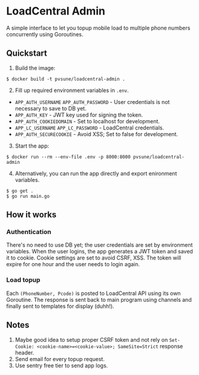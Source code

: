 # LoadCentral Admin
A simple interface to let you topup mobile load to multiple phone numbers concurrently using Goroutines.

## Quickstart
1. Build the image:
```
$ docker build -t pvsune/loadcentral-admin .
```

2. Fill up required environment variables in `.env`.
  - `APP_AUTH_USERNAME` `APP_AUTH_PASSWORD` - User credentials is not necessary to save to DB yet.
  - `APP_AUTH_KEY` - JWT key used for signing the token.
  - `APP_AUTH_COOKIEDOMAIN` - Set to localhost for development.
  - `APP_LC_USERNAME` `APP_LC_PASSWORD` - LoadCentral credentials.
  - `APP_AUTH_SECURECOOKIE` - Avoid XSS; Set to false for development.
  
3. Start the app:
```
$ docker run --rm --env-file .env -p 8000:8000 pvsune/loadcentral-admin
```

4. Alternatively, you can run the app directly and export enironment variables.
```
$ go get .
$ go run main.go 
```

## How it works
### Authentication
There's no need to use DB yet; the user credentials are set by environment variables. When the user logins, the app generates a JWT token and saved it to cookie. Cookie settings are set to avoid CSRF, XSS. The token will expire for one hour and the user needs to login again.

### Load topup
Each `(PhoneNumber, Pcode)` is posted to LoadCentral API using its own Goroutine. The response is sent back to main program using channels and finally sent to templates for display (duhh!).

## Notes
1. Maybe good idea to setup proper CSRF token and not rely on `Set-Cookie: <cookie-name>=<cookie-value>; SameSite=Strict` response header.
2. Send email for every topup request.
3. Use sentry free tier to send app logs.
